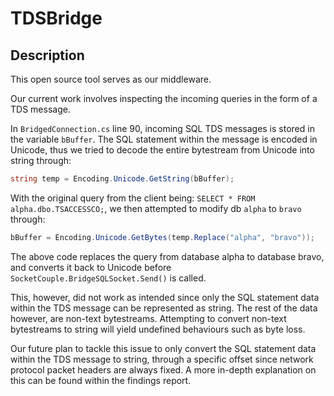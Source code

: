 # TDSBridge

## Description
This open source tool serves as our middleware.

Our current work involves inspecting the incoming queries in the form of a TDS message.

In `BridgedConnection.cs` line 90, incoming SQL TDS messages is stored in the variable `bBuffer`. The SQL statement within the message is encoded in Unicode, thus we tried to decode the entire bytestream from Unicode into string through:
```cs
string temp = Encoding.Unicode.GetString(bBuffer);
```

With the original query from the client being: `SELECT * FROM alpha.dbo.TSACCESSCO;`, we then attempted to modify db `alpha` to `bravo` through:

```cs
bBuffer = Encoding.Unicode.GetBytes(temp.Replace("alpha", "bravo"));
```

The above code replaces the query from database alpha to database bravo, and converts it back to Unicode before `SocketCouple.BridgeSQLSocket.Send()` is called.

This, however, did not work as intended since only the SQL statement data within the TDS message can be represented as string. The rest of the data however, are non-text bytestreams. Attempting to convert non-text bytestreams to string will yield undefined behaviours such as byte loss.

Our future plan to tackle this issue to only convert the SQL statement data within the TDS message to string, through a specific offset since network protocol packet headers are always fixed. A more in-depth explanation on this can be found within the findings report.